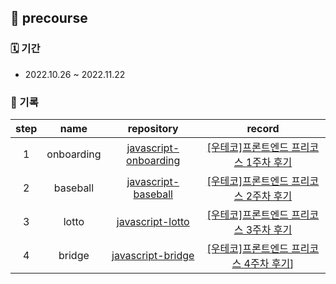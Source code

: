## 🌱 precourse

### 🗓 기간

- 2022.10.26 ~ 2022.11.22

### 📝 기록

| step |      name      |                          repository                          |                 record                  |
| :--: | :------------: | :----------------------------------------------------------: | :-------------------------------------: |
|  1   | onboarding | [javascript-onboarding](https://github.com/hanbeulYou/javascript-onboarding/tree/hanbeulYou) | [[우테코]프론트엔드 프리코스 1주차 후기](https://velog.io/@hayou/우테코-프론트엔드-프리코스-1주차-후기) |
|  2   | baseball | [javascript-baseball](https://github.com/hanbeulYou/javascript-baseball/tree/hanbeulYou) | [[우테코]프론트엔드 프리코스 2주차 후기](https://velog.io/@hayou/우테코-프론트엔드-프리코스-2주차-후기) |
|  3   | lotto | [javascript-lotto](https://github.com/hanbeulYou/javascript-lotto/tree/hanbeulYou) | [[우테코]프론트엔드 프리코스 3주차 후기](https://velog.io/@hayou/우테코-프론트엔드-프리코스-3주차-후기) |
|  4   | bridge | [javascript-bridge](https://github.com/hanbeulYou/javascript-bridge/tree/hanbeulYou) | [[우테코]프론트엔드 프리코스 4주차 후기](https://velog.io/@hayou/우테코-프론트엔드-프리코스-4주차-후기)] |
